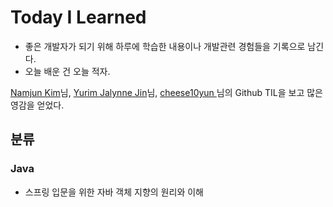 # Today I Learned

* 좋은 개발자가 되기 위해 하루에 학습한 내용이나 개발관련 경험들을 기록으로 남긴다.
* 오늘 배운 건 오늘 적자.

[Namjun Kim](https://github.com/namjunemy)님, [Yurim Jalynne Jin](https://github.com/milooy)님, [cheese10yun
](https://github.com/cheese10yun)님의 Github TIL을 보고 많은 영감을 얻었다.

## 분류

### Java

- 스프링 입문을 위한 자바 객체 지향의 원리와 이해
